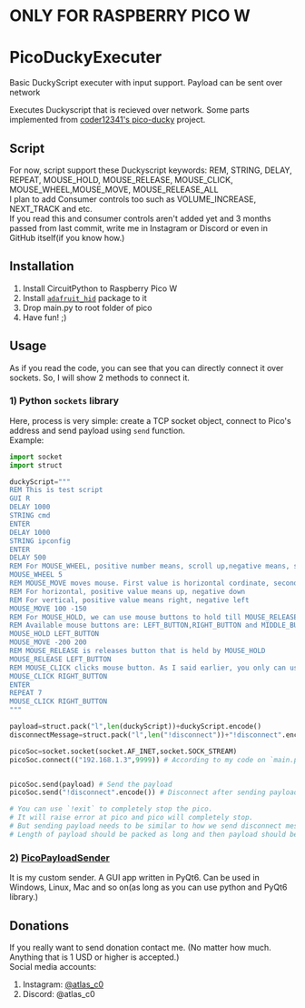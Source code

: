 # ONLY FOR RASPBERRY PICO W

# PicoDuckyExecuter
Basic DuckyScript executer with  input support. Payload can be sent over network

Executes Duckyscript that is recieved over network.
Some parts implemented from [coder12341's pico-ducky](https://github.com/coder12341/pico-ducky) project.

## Script
For now, script support these Duckyscript keywords: REM, STRING, DELAY, REPEAT, MOUSE_HOLD, MOUSE_RELEASE, MOUSE_CLICK, MOUSE_WHEEL,MOUSE_MOVE, MOUSE_RELEASE_ALL  
I plan to add Consumer controls too such as VOLUME_INCREASE, NEXT_TRACK and etc.  
If you read this and consumer controls aren't added yet and 3 months passed from last commit, write me in Instagram or Discord or even in GitHub itself(if you know how.)

## Installation
1) Install CircuitPython to Raspberry Pico W
2) Install [`adafruit_hid`](https://pypi.org/project/adafruit-circuitpython-hid/) package to it
3) Drop main.py to root folder of pico
4) Have fun! ;)

## Usage
As if you read the code, you can see that you can directly connect it over sockets. So, I will show 2 methods to connect it.  

### 1) Python `sockets` library
Here, process is very simple: create a TCP socket object, connect to Pico's address and send payload using `send` function.  
Example:  
```py
import socket
import struct

duckyScript="""
REM This is test script
GUI R
DELAY 1000
STRING cmd
ENTER
DELAY 1000
STRING ipconfig
ENTER
DELAY 500
REM For MOUSE_WHEEL, positive number means, scroll up,negative means, scroll down
MOUSE_WHEEL 5
REM MOUSE_MOVE moves mouse. First value is horizontal cordinate, second is vertical.
REM For horizontal, positive value means up, negative down
REM For vertical, positive value means right, negative left
MOUSE_MOVE 100 -150
REM For MOUSE_HOLD, we can use mouse buttons to hold till MOUSE_RELEASE is given.
REM Available mouse buttons are: LEFT_BUTTON,RIGHT_BUTTON and MIDDLE_BUTTON
MOUSE_HOLD LEFT_BUTTON
MOUSE_MOVE -200 200
REM MOUSE_RELEASE is releases button that is held by MOUSE_HOLD
MOUSE_RELEASE LEFT_BUTTON
REM MOUSE_CLICK clicks mouse button. As I said earlier, you only can use available mouse buttons.
MOUSE_CLICK RIGHT_BUTTON
ENTER
REPEAT 7
MOUSE_CLICK RIGHT_BUTTON
"""

payload=struct.pack("l",len(duckyScript))+duckyScript.encode()
disconnectMessage=struct.pack("l",len("!disconnect"))+"!disconnect".encode()

picoSoc=socket.socket(socket.AF_INET,socket.SOCK_STREAM)
picoSoc.connect(("192.168.1.3",9999)) # According to my code on `main.py` file, the TCP server runs on port 9999. You can change it how you want.


picoSoc.send(payload) # Send the payload
picoSoc.send("!disconnect".encode()) # Disconnect after sending payload.

# You can use `!exit` to completely stop the pico.
# It will raise error at pico and pico will completely stop.
# But sending payload needs to be similar to how we send disconnect message or payload.
# Length of payload should be packed as long and then payload should be attached to it.
```

### 2) [PicoPayloadSender](https://github.com/AzeAstro/PicoPayloadSender)
It is my custom sender. A GUI app written in PyQt6. Can be used in Windows, Linux, Mac and so on(as long as you can use python and PyQt6 library.)  

## Donations
If you really want to send donation contact me. (No matter how much. Anything that is 1 USD or higher is accepted.)  
Social media accounts:  
1) Instagram: [@atlas_c0](https://www.instagram.com/atlas_c0/)
2) Discord: @atlas_c0
